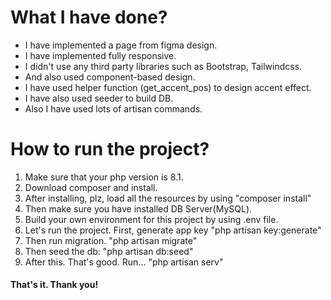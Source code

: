 # What I have done?

- I have implemented a page from figma design.
- I have implemented fully responsive.
- I didn't use any third party libraries such as Bootstrap, Tailwindcss.
- And also used component-based design.
- I have used helper function (get_accent_pos) to design accent effect.
- I have also used seeder to build DB.
- Also I have used lots of artisan commands.

# How to run the project?

1. Make sure that your php version is 8.1.
2. Download composer and install.
3. After installing, plz, load all the resources by using "composer install"
4. Then make sure you have installed DB Server(MySQL).
5. Build your own environment for this project by using .env file.
6. Let's run the project. First, generate app key "php artisan key:generate"
7. Then run migration. "php artisan migrate"
8. Then seed the db: "php artisan db:seed"
9. After this. That's good. Run... "php artisan serv"

#### That's it. Thank you!